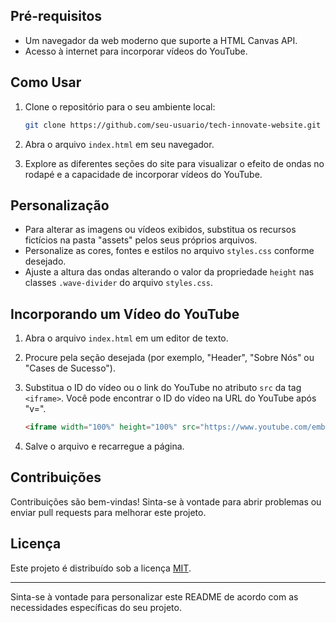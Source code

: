 ## Pré-requisitos

- Um navegador da web moderno que suporte a HTML Canvas API.
- Acesso à internet para incorporar vídeos do YouTube.

## Como Usar

1. Clone o repositório para o seu ambiente local:

    ```bash
    git clone https://github.com/seu-usuario/tech-innovate-website.git
    ```

2. Abra o arquivo `index.html` em seu navegador.

3. Explore as diferentes seções do site para visualizar o efeito de ondas no rodapé e a capacidade de incorporar vídeos do YouTube.

## Personalização

- Para alterar as imagens ou vídeos exibidos, substitua os recursos fictícios na pasta "assets" pelos seus próprios arquivos.
- Personalize as cores, fontes e estilos no arquivo `styles.css` conforme desejado.
- Ajuste a altura das ondas alterando o valor da propriedade `height` nas classes `.wave-divider` do arquivo `styles.css`.

## Incorporando um Vídeo do YouTube

1. Abra o arquivo `index.html` em um editor de texto.

2. Procure pela seção desejada (por exemplo, "Header", "Sobre Nós" ou "Cases de Sucesso").

3. Substitua o ID do vídeo ou o link do YouTube no atributo `src` da tag `<iframe>`. Você pode encontrar o ID do vídeo na URL do YouTube após "v=".

    ```html
    <iframe width="100%" height="100%" src="https://www.youtube.com/embed/SEU_VIDEO_ID" frameborder="0" allowfullscreen></iframe>
    ```

4. Salve o arquivo e recarregue a página.

## Contribuições

Contribuições são bem-vindas! Sinta-se à vontade para abrir problemas ou enviar pull requests para melhorar este projeto.

## Licença

Este projeto é distribuído sob a licença [MIT](LICENSE).

---

Sinta-se à vontade para personalizar este README de acordo com as necessidades específicas do seu projeto.
